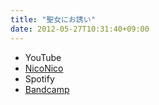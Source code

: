 ```yaml
---
title: "聖女にお誘い"
date: 2012-05-27T10:31:40+09:00
---
```


- YouTube
- [NicoNico](https://nico.ms/sm17933895)
- Spotify
- [Bandcamp](https://mikirihasshap.bandcamp.com/track/--79)

